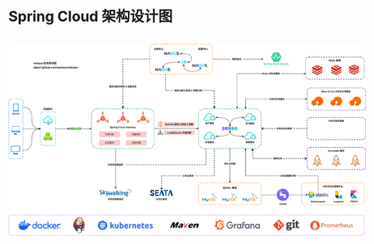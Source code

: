 # Spring Cloud 架构设计图

<br/>

<img src="../../../images/whisper.svg" alt="架构设计图" style="zoom:100%; max-width:140%" />
